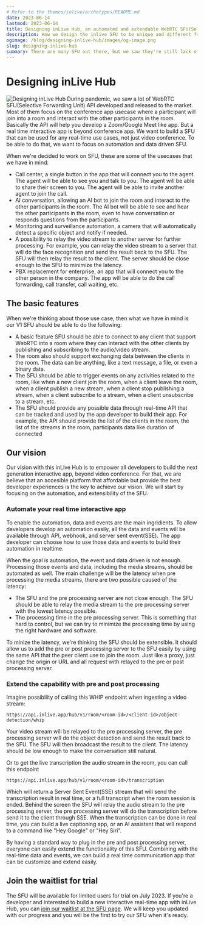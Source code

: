 ```yaml
---
# Refer to the themes/inlive/archetypes/README.md
date: 2023-06-14
lastmod: 2023-06-14
title: Designing inLive Hub, an automated and extendable WebRTC SFU(Selective Forwarding Unit)
description: How we design the inlive SFU to be unique and different from other SFU.
ogimage: /blog/designing-inlive-hub/images/og-image.png
slug: designing-inlive-hub
summary: There are many SFU out there, but we saw they're still lack of automation and data driven to develop a new real time interactive app beyond video conference. We want to build a SFU that can be used for any real time app, not just video conference.
---
```


# Designing inLive Hub

![Designing inLive Hub](/images/realtime-interactive/illust-feature-room.svg "Designing inLive Hub")
During pandemic, we saw a lot of WebRTC SFU(Selective Forwarding Unit) API developed and released to the market. Most of them focus on the conference app usecase where a participant will join into a room and interact with the other participants in the room. Basically the API will help you develop a Zoom/Google Meet like app. But a real time interactive app is beyond conference app. We want to build a SFU that can be used for any real-time use cases, not just video conference. To be able to do that, we want to focus on automation and data driven SFU.

When we're decided to work on SFU, these are some of the usecases that we have in mind:
- Call center, a single button in the app that will connect you to the agent. The agent will be able to see you and talk to you. The agent will be able to share their screen to you. The agent will be able to invite another agent to join the call.
- AI conversation, allowing an AI bot to join the room and interact to the other participants in the room. The AI bot will be able to see and hear the other participants in the room, even to have conversation or responds questions from the participants.
- Monitoring and surveillance automation, a camera that will automatically detect a specific object and notify if needed.
- A possibility to relay the video stream to another server for further processing. For example, you can relay the video stream to a server that will do the face recognition and send the result back to the SFU. The SFU will then relay the result to the client. The server should be close enough to the SFU to minimize the latency.
- PBX replacement for enterprise, an app that will connect you to the other person in the company. The app will be able to do the call forwarding, call transfer, call waiting, etc.

## The basic features
When we're thinking about those use case, then what we have in mind is our V1 SFU should be able to do the following:
- A basic feature SFU should be able to connect to any client that support WebRTC into a room where they can interact with the other clients by publishing and subscribing to the audio/video stream.
- The room also should support exchanging data between the clients in the room. The data can be anything, like a text message, a file, or even a binary data.
- The SFU should be able to trigger events on any activities related to the room, like when a new client join the room, when a client leave the room, when a client publish a new stream, when a client stop publishing a stream, when a client subscribe to a stream, when a client unsubscribe to a stream, etc.
- The SFU should provide any possible data through real-time API that can be tracked and used by the app developer to build their app. For example, the API should provide the list of the clients in the room, the list of the streams in the room, participants data like duration of connected

## Our vision
Our vision with this inLive Hub is to empower all developers to build the next generation interactive app, beyond video conference. For that, we are believe that an accesible platform that affordable but provide the best developer experiences is the key to achieve our vision. We will start by focusing on the automation, and extensibility of the SFU.

### Automate your real time interactive app
To enable the automation, data and events are the main ingridients. To allow developers develop an automation easily, all the data and events will be available through API, webhook, and server sent event(SSE). The app developer can choose how to use those data and events to build their automation in realtime.

When the goal is automation, the event and data driven is not enough. Processing those events and data, including the media streams, should be automated as well. The main challenge will be the latency when pre processing the media streams, there are two possible caused of the latency:
- The SFU and the pre processing server are not close enough. The SFU should be able to relay the media stream to the pre processing server with the lowest latency possible.
- The processing time in the pre processing server. This is something that hard to control, but we can try to minimize the processing time by using the right hardware and software.

To minize the latency,  we're thinking the SFU should be extensible. It should allow us to add the pre or post processing server to the SFU easily by using the same API that the peer client use to join the room. Just like a proxy, just change the origin or URL and all request with relayed to the pre or post processing server.

### Extend the capability with pre and post processing
Imagine possibility of calling this WHIP endpoint when ingesting a video stream:
```
https://api.inlive.app/hub/v1/room/<room-id>/<client-id>/object-detection/whip
```
Your video stream will be relayed to the pre processing server, the pre processing server will do the object detection and send the result back to the SFU. The SFU will then broadcast the result to the client. The latency should be low enough to make the conversation still natural.

Or to get the live transcription the audio stream in the room, you can call this endpoint
```
https://api.inlive.app/hub/v1/room/<room-id>/transcription
```
Which will return a Server Sent Event(SSE) stream that will send the transcription result in real time, or a full transcript when the room session is ended. Behind the screen the SFU will relay the audio stream to the pre processing server, the pre processing server will do the transcription before send it to the client through  SSE. When the transcription can be done in real time, you can build a live captioning app, or an AI assistent that will respond to a command like "Hey Google" or "Hey Siri".

By having a standard way to plug in the pre and post processing server, everyone can easily extend the functionality of this SFU. Combining with the real-time data and events, we can build a real time communication app that can be customize and extend easily.


## Join the waitlist for trial
The SFU will be available for limited users for trial on July 2023. If you're a developer and interested to build a new interactive real-time app with inLive Hub, you can [join our waitlist at the SFU page](/realtime-interactive/). We will keep you updated with our progress and you will be the first to try our SFU when it's ready.

